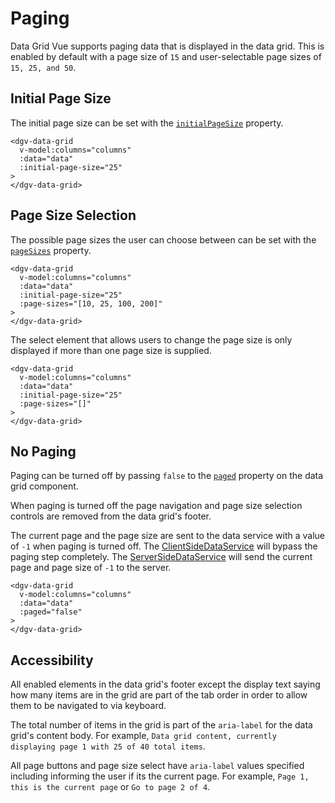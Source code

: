 # Paging

Data Grid Vue supports paging data that is displayed in the data grid. This is enabled by default with a page size of `15` and user-selectable page sizes of `15, 25, and 50`.

## Initial Page Size

The initial page size can be set with the [`initialPageSize`](/generated/DataGridVueGrid/#initialpagesize) property.

```vue
<dgv-data-grid
  v-model:columns="columns"
  :data="data"
  :initial-page-size="25"
>
</dgv-data-grid>
```

<div class="grid-container">
  <dgv-data-grid
    v-model:columns="columns"
    :data="DEMO.data"
    :initial-page-size="25"
  />
</div>

## Page Size Selection

The possible page sizes the user can choose between can be set with the [`pageSizes`](/generated/DataGridVueGrid/#pagesizes) property.

```vue
<dgv-data-grid
  v-model:columns="columns"
  :data="data"
  :initial-page-size="25"
  :page-sizes="[10, 25, 100, 200]"
>
</dgv-data-grid>
```

<div class="grid-container">
  <dgv-data-grid
    v-model:columns="columns"
    :data="DEMO.data"
    :initial-page-size="25"
    :page-sizes="[10, 25, 100, 200]"
  />
</div>

The select element that allows users to change the page size is only displayed if more than one page size is supplied.

```vue
<dgv-data-grid
  v-model:columns="columns"
  :data="data"
  :initial-page-size="25"
  :page-sizes="[]"
>
</dgv-data-grid>
```

<div class="grid-container">
  <dgv-data-grid
    v-model:columns="columns"
    :data="DEMO.data"
    :initial-page-size="25"
    :page-sizes="[]"
  />
</div>

## No Paging

Paging can be turned off by passing `false` to the [`paged`](/generated/DataGridVueGrid/#paged) property on the data grid component.

When paging is turned off the page navigation and page size selection controls are removed from the data grid's footer.

The current page and the page size are sent to the data service with a value of `-1` when paging is turned off. The [ClientSideDataService](/generated/classes/ClientSideDataService.html) will bypass the paging step completely. The [ServerSideDataService](/generated/classes/ServerSideDataService.html) will send the current page and page size of `-1` to the server.

```vue
<dgv-data-grid
  v-model:columns="columns"
  :data="data"
  :paged="false"
>
</dgv-data-grid>
```

<div class="grid-container">
  <dgv-data-grid
    v-model:columns="columns"
    :data="DEMO.data"
    :paged="false"
  />
</div>

## Accessibility

All enabled elements in the data grid's footer except the display text saying how many items are in the grid are part of the tab order in order to allow them to be navigated to via keyboard.

The total number of items in the grid is part of the `aria-label` for the data grid's content body. For example, `Data grid content, currently displaying page 1 with 25 of 40 total items`.

All page buttons and page size select have `aria-label` values specified including informing the user if its the current page. For example, `Page 1, this is the current page` or `Go to page 2 of 4`.



<script lang="ts" setup>
import { inject, ref } from 'vue'
import { type Column, Field, DataType, FilterOperator } from 'data-grid-vue'

const DEMO = inject('demo')

const columns = ref([...[
  {
    field: new Field('id'),
    dataType: DataType.number,
    isKey: true,
    filterable: true,
  },
  {
    field: new Field('firstName'),
    dataType: DataType.alphanumeric,
    filterable: true,
    filterOptions: {
      operators: [
        FilterOperator.equals,
        FilterOperator.contains,
      ],
    },
  },
  {
    field: new Field('lastName'),
    dataType: DataType.alphanumeric,
    sortable: false,
  },
] as Column[]])
</script>

